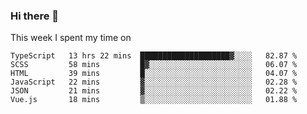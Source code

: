 ### Hi there 👋

<!--
**qiruohan/qiruohan** is a ✨ _special_ ✨ repository because its `README.md` (this file) appears on your GitHub profile.

Here are some ideas to get you started:

- 🔭 I’m currently working on ...
- 🌱 I’m currently learning ...
- 👯 I’m looking to collaborate on ...
- 🤔 I’m looking for help with ...
- 💬 Ask me about ...
- 📫 How to reach me: ...
- 😄 Pronouns: ...
- ⚡ Fun fact: ...
-->

This week I spent my time on 
<!--START_SECTION:waka-->

```text
TypeScript   13 hrs 22 mins  ████████████████████▓░░░░   82.87 %
SCSS         58 mins         █▓░░░░░░░░░░░░░░░░░░░░░░░   06.07 %
HTML         39 mins         █░░░░░░░░░░░░░░░░░░░░░░░░   04.07 %
JavaScript   22 mins         ▓░░░░░░░░░░░░░░░░░░░░░░░░   02.28 %
JSON         21 mins         ▓░░░░░░░░░░░░░░░░░░░░░░░░   02.22 %
Vue.js       18 mins         ▒░░░░░░░░░░░░░░░░░░░░░░░░   01.88 %
```

<!--END_SECTION:waka-->
